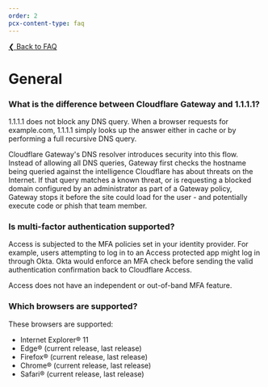 ```yaml
---
order: 2
pcx-content-type: faq
---
```


[❮ Back to FAQ](/faq)

# General

### What is the difference between Cloudflare Gateway and 1.1.1.1?

1.1.1.1 does not block any DNS query. When a browser requests for example.com, 1.1.1.1 simply looks up the answer either in cache or by performing a full recursive DNS query.

Cloudflare Gateway's DNS resolver introduces security into this flow. Instead of allowing all DNS queries, Gateway first checks the hostname being queried against the intelligence Cloudflare has about threats on the Internet. If that query matches a known threat, or is requesting a blocked domain configured by an administrator as part of a Gateway policy, Gateway stops it before the site could load for the user - and potentially execute code or phish that team member.

### Is multi-factor authentication supported?

Access is subjected to the MFA policies set in your identity provider. For example, users attempting to log in to an Access protected app might log in through Okta. Okta would enforce an MFA check before sending the valid authentication confirmation back to Cloudflare Access.

Access does not have an independent or out-of-band MFA feature.

### Which browsers are supported?

These browsers are supported:

- Internet Explorer® 11
- Edge® (current release, last release)
- Firefox® (current release, last release)
- Chrome® (current release, last release)
- Safari® (current release, last release)
